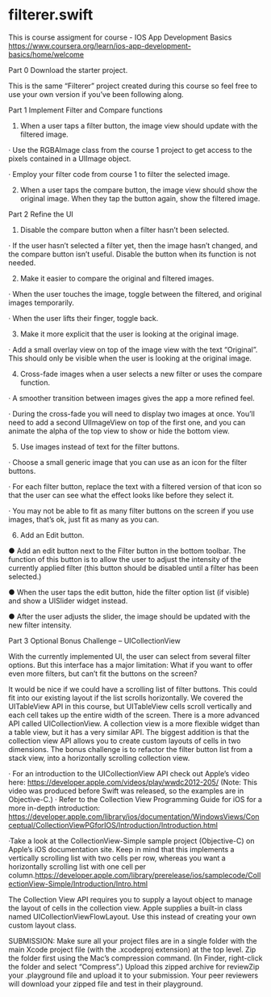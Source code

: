 # filterer.swift

This is course assigment for course - IOS App Development Basics
https://www.coursera.org/learn/ios-app-development-basics/home/welcome

Part 0 Download the starter project.

This is the same “Filterer” project created during this course so feel free to use your own version if you’ve been following along.

Part 1 Implement Filter and Compare functions

1. When a user taps a filter button, the image view should update with the filtered image.

· Use the RGBAImage class from the course 1 project to get access to the pixels contained in a UIImage object.

· Employ your filter code from course 1 to filter the selected image.

2. When a user taps the compare button, the image view should show the original image. When they tap the button again, show the filtered image.

Part 2 Refine the UI

1. Disable the compare button when a filter hasn’t been selected.

· If the user hasn’t selected a filter yet, then the image hasn’t changed, and the compare button isn’t useful. Disable the button when its function is not needed.

2. Make it easier to compare the original and filtered images.

· When the user touches the image, toggle between the filtered, and original images temporarily.

· When the user lifts their finger, toggle back.

3. Make it more explicit that the user is looking at the original image.

· Add a small overlay view on top of the image view with the text “Original”. This should only be visible when the user is looking at the original image.

4. Cross-fade images when a user selects a new filter or uses the compare function.

· A smoother transition between images gives the app a more refined feel.

· During the cross-fade you will need to display two images at once. You’ll need to add a second UIImageView on top of the first one, and you can animate the alpha of the top view to show or hide the bottom view.

5. Use images instead of text for the filter buttons.

· Choose a small generic image that you can use as an icon for the filter buttons.

· For each filter button, replace the text with a filtered version of that icon so that the user can see what the effect looks like before they select it.

· You may not be able to fit as many filter buttons on the screen if you use images, that’s ok, just fit as many as you can.

6. Add an Edit button.

●	Add an edit button next to the Filter button in the bottom toolbar. The function of this button is to allow the user to adjust the intensity of the currently applied filter (this button should be disabled until a filter has been selected.)

●	When the user taps the edit button, hide the filter option list (if visible) and show a UISlider widget instead.

●	After the user adjusts the slider, the image should be updated with the new filter intensity.

Part 3 Optional Bonus Challenge – UICollectionView

With the currently implemented UI, the user can select from several filter options. But this interface has a major limitation: What if you want to offer even more filters, but can’t fit the buttons on the screen?

It would be nice if we could have a scrolling list of filter buttons. This could fit into our existing layout if the list scrolls horizontally. We covered the UITableView API in this course, but UITableView cells scroll vertically and each cell takes up the entire width of the screen. There is a more advanced API called UICollectionView. A collection view is a more flexible widget than a table view, but it has a very similar API. The biggest addition is that the collection view API allows you to create custom layouts of cells in two dimensions. The bonus challenge is to refactor the filter button list from a stack view, into a horizontally scrolling collection view.

· For an introduction to the UICollectionView API check out Apple’s video here: https://developer.apple.com/videos/play/wwdc2012-205/ (Note: This video was produced before Swift was released, so the examples are in Objective-C.) · Refer to the Collection View Programming Guide for iOS for a more in-depth introduction: https://developer.apple.com/library/ios/documentation/WindowsViews/Conceptual/CollectionViewPGforIOS/Introduction/Introduction.html

·Take a look at the CollectionView-Simple sample project (Objective-C) on Apple’s iOS documentation site. Keep in mind that this implements a vertically scrolling list with two cells per row, whereas you want a horizontally scrolling list with one cell per column.https://developer.apple.com/library/prerelease/ios/samplecode/CollectionView-Simple/Introduction/Intro.html

The Collection View API requires you to supply a layout object to manage the layout of cells in the collection view. Apple supplies a built-in class named UICollectionViewFlowLayout. Use this instead of creating your own custom layout class.

SUBMISSION: Make sure all your project files are in a single folder with the main Xcode project file (with the .xcodeproj extension) at the top level. Zip the folder first using the Mac’s compression command. (In Finder, right-click the folder and select “Compress”.) Upload this zipped archive for reviewZip your .playground file and upload it to your submission. Your peer reviewers will download your zipped file and test in their playground.